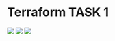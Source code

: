 # **Terraform TASK 1**
![](https://github.com/IbrahimmAdel/DevOps_sprints/blob/main/terraform/task%201/screenshots/Screenshot%20from%202023-07-05%2012-56-51.png)
![](https://github.com/IbrahimmAdel/DevOps_sprints/blob/main/terraform/task%201/screenshots/Screenshot%20from%202023-07-05%2012-58-14.png)
![](https://github.com/IbrahimmAdel/DevOps_sprints/blob/main/terraform/task%201/screenshots/Screenshot%20from%202023-07-05%2012-49-44.png)
